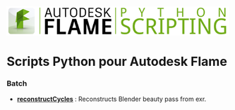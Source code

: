 ![Image](Ressources/flame-scripting-logo.png)

# Scripts Python pour Autodesk Flame

### Batch
- **[reconstructCycles](/batch/reconstructCycles)** : Reconstructs Blender beauty pass from exr.